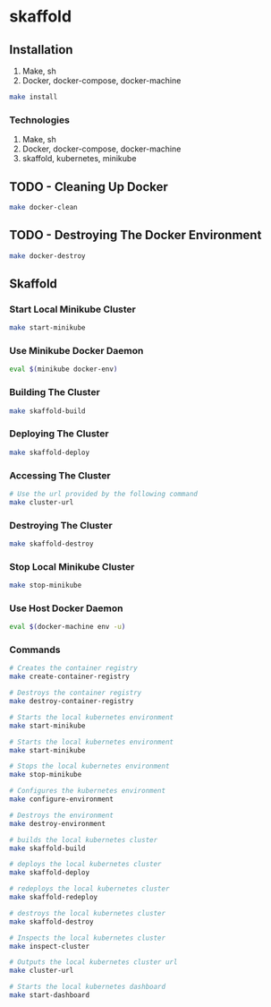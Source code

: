 # skaffold

## Installation

1. Make, sh
2. Docker, docker-compose, docker-machine

```Bash
make install
```

### Technologies
1. Make, sh
2. Docker, docker-compose, docker-machine
3. skaffold, kubernetes, minikube

## TODO - Cleaning Up Docker
```Bash
make docker-clean
```

## TODO - Destroying The Docker Environment
```Bash
make docker-destroy
```


## Skaffold

### Start Local Minikube Cluster

```Bash
make start-minikube
```

### Use Minikube Docker Daemon

```Bash
eval $(minikube docker-env)
```

### Building The Cluster

```Bash
make skaffold-build
```

### Deploying The Cluster

```Bash
make skaffold-deploy
```

### Accessing The Cluster

```Bash
# Use the url provided by the following command
make cluster-url
```

### Destroying The Cluster

```Bash
make skaffold-destroy
```

### Stop Local Minikube Cluster

```Bash
make stop-minikube
```

### Use Host Docker Daemon

```Bash
eval $(docker-machine env -u)
```

### Commands
```Bash
# Creates the container registry
make create-container-registry

# Destroys the container registry
make destroy-container-registry

# Starts the local kubernetes environment
make start-minikube

# Starts the local kubernetes environment
make start-minikube

# Stops the local kubernetes environment
make stop-minikube

# Configures the kubernetes environment
make configure-environment

# Destroys the environment
make destroy-environment

# builds the local kubernetes cluster
make skaffold-build

# deploys the local kubernetes cluster
make skaffold-deploy

# redeploys the local kubernetes cluster
make skaffold-redeploy

# destroys the local kubernetes cluster
make skaffold-destroy

# Inspects the local kubernetes cluster
make inspect-cluster

# Outputs the local kubernetes cluster url
make cluster-url

# Starts the local kubernetes dashboard
make start-dashboard
```

